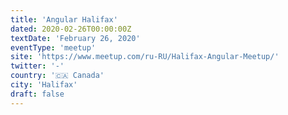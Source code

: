 ```yaml
---
title: 'Angular Halifax'
dated: 2020-02-26T00:00:00Z
textDate: 'February 26, 2020'
eventType: 'meetup'
site: 'https://www.meetup.com/ru-RU/Halifax-Angular-Meetup/'
twitter: '-'
country: '🇨🇦 Canada'
city: 'Halifax'
draft: false
---
```

